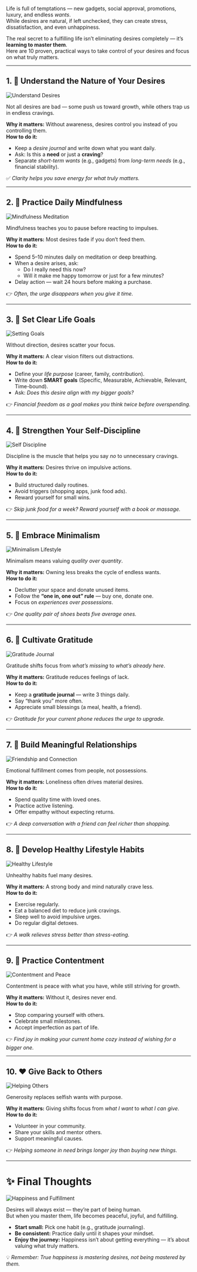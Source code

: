 

Life is full of temptations — new gadgets, social approval, promotions, luxury, and endless *wants*.  
While desires are natural, if left unchecked, they can create stress, dissatisfaction, and even unhappiness.  

The real secret to a fulfilling life isn’t eliminating desires completely — it’s **learning to master them**.  
Here are 10 proven, practical ways to take control of your desires and focus on what truly matters.  

---

## 1. 🧠 Understand the Nature of Your Desires  
![Understand Desires](https://images.unsplash.com/photo-1522202176988-66273c2fd55f)  

Not all desires are bad — some push us toward growth, while others trap us in endless cravings.  

**Why it matters:** Without awareness, desires control you instead of you controlling them.  
**How to do it:**  
- Keep a *desire journal* and write down what you want daily.  
- Ask: Is this a **need** or just a **craving**?  
- Separate *short-term wants* (e.g., gadgets) from *long-term needs* (e.g., financial stability).  

✅ *Clarity helps you save energy for what truly matters.*  

---

## 2. 🧘 Practice Daily Mindfulness  
![Mindfulness Meditation](https://images.unsplash.com/photo-1506126613408-eca07ce68773)  

Mindfulness teaches you to pause before reacting to impulses.  

**Why it matters:** Most desires fade if you don’t feed them.  
**How to do it:**  
- Spend 5–10 minutes daily on meditation or deep breathing.  
- When a desire arises, ask:  
  - Do I really need this now?  
  - Will it make me happy tomorrow or just for a few minutes?  
- Delay action — wait 24 hours before making a purchase.  

👉 *Often, the urge disappears when you give it time.*  

---

## 3. 🎯 Set Clear Life Goals  
![Setting Goals](https://images.unsplash.com/photo-1506784983877-45594efa4cbe)  

Without direction, desires scatter your focus.  

**Why it matters:** A clear vision filters out distractions.  
**How to do it:**  
- Define your *life purpose* (career, family, contribution).  
- Write down **SMART goals** (Specific, Measurable, Achievable, Relevant, Time-bound).  
- Ask: *Does this desire align with my bigger goals?*  

👉 *Financial freedom as a goal makes you think twice before overspending.*  

---

## 4. 💪 Strengthen Your Self-Discipline  
![Self Discipline](https://images.unsplash.com/photo-1507537297725-24a1c029d3ca)

Discipline is the muscle that helps you say *no* to unnecessary cravings.  

**Why it matters:** Desires thrive on impulsive actions.  
**How to do it:**  
- Build structured daily routines.  
- Avoid triggers (shopping apps, junk food ads).  
- Reward yourself for small wins.  

👉 *Skip junk food for a week? Reward yourself with a book or massage.*  

---

## 5. 🏡 Embrace Minimalism  
![Minimalism Lifestyle](https://images.unsplash.com/photo-1505691938895-1758d7feb511)

Minimalism means valuing *quality over quantity*.  

**Why it matters:** Owning less breaks the cycle of endless wants.  
**How to do it:**  
- Declutter your space and donate unused items.  
- Follow the **“one in, one out” rule** — buy one, donate one.  
- Focus on *experiences over possessions*.  

👉 *One quality pair of shoes beats five average ones.*  

---

## 6. 🙏 Cultivate Gratitude  
![Gratitude Journal](https://images.unsplash.com/photo-1517504734587-46c59c16b6d1) 

Gratitude shifts focus from *what’s missing* to *what’s already here*.  

**Why it matters:** Gratitude reduces feelings of lack.  
**How to do it:**  
- Keep a **gratitude journal** — write 3 things daily.  
- Say “thank you” more often.  
- Appreciate small blessings (a meal, health, a friend).  

👉 *Gratitude for your current phone reduces the urge to upgrade.*  

---

## 7. 🤝 Build Meaningful Relationships  
![Friendship and Connection](https://images.unsplash.com/photo-1500648767791-00dcc994a43e) 

Emotional fulfillment comes from people, not possessions.  

**Why it matters:** Loneliness often drives material desires.  
**How to do it:**  
- Spend quality time with loved ones.  
- Practice active listening.  
- Offer empathy without expecting returns.  

👉 *A deep conversation with a friend can feel richer than shopping.*  

---

## 8. 🥗 Develop Healthy Lifestyle Habits  
![Healthy Lifestyle](https://images.unsplash.com/photo-1514996937319-344454492b37) 


Unhealthy habits fuel many desires.  

**Why it matters:** A strong body and mind naturally crave less.  
**How to do it:**  
- Exercise regularly.  
- Eat a balanced diet to reduce junk cravings.  
- Sleep well to avoid impulsive urges.  
- Do regular digital detoxes.  

👉 *A walk relieves stress better than stress-eating.*  

---

## 9. 🌿 Practice Contentment  
![Contentment and Peace](https://images.unsplash.com/photo-1507525428034-b723cf961d3e)


Contentment is peace with what you have, while still striving for growth.  

**Why it matters:** Without it, desires never end.  
**How to do it:**  
- Stop comparing yourself with others.  
- Celebrate small milestones.  
- Accept imperfection as part of life.  

👉 *Find joy in making your current home cozy instead of wishing for a bigger one.*  

---

## 10. ❤️ Give Back to Others  
![Helping Others](https://images.unsplash.com/photo-1524504388940-b1c1722653e1)

Generosity replaces selfish wants with purpose.  

**Why it matters:** Giving shifts focus from *what I want* to *what I can give*.  
**How to do it:**  
- Volunteer in your community.  
- Share your skills and mentor others.  
- Support meaningful causes.  

👉 *Helping someone in need brings longer joy than buying new things.*  

---

# ✨ Final Thoughts  
![Happiness and Fulfillment](https://images.unsplash.com/photo-1506784365847-bbad939e9335) 

Desires will always exist — they’re part of being human.  
But when you master them, life becomes peaceful, joyful, and fulfilling.  

- **Start small:** Pick one habit (e.g., gratitude journaling).  
- **Be consistent:** Practice daily until it shapes your mindset.  
- **Enjoy the journey:** Happiness isn’t about getting everything — it’s about valuing what truly matters.  

💡 *Remember: True happiness is mastering desires, not being mastered by them.*  
```

